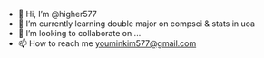 - 👋 Hi, I’m @higher577
- 🌱 I’m currently learning double major on compsci & stats in uoa
- 💞️ I’m looking to collaborate on ...
- 📫 How to reach me youminkim577@gmail.com

<!---
higher577/higher577 is a ✨ special ✨ repository because its `README.md` (this file) appears on your GitHub profile.
You can click the Preview link to take a look at your changes.
--->
